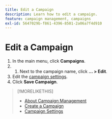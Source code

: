 ```yaml
---
title: Edit a Campaign
description: Learn how to edit a campaign.
feature: campaign management, campaigns
exl-id: 5647029b-f861-4396-8501-2a06a7f4d910
---
```

# Edit a Campaign

1. In the main menu, click **Campaigns**.
1. 1. Next to the campaign name, click  **... > Edit**.
1. Edit the [campaign settings](campaign-settings.md).
1. Click **Save Campaign**.

>[!MORELIKETHIS]
>
>* [About Campaign Management](campaign-about.md)
>* [Create a Campaign](campaign-create.md)
>* [Campaign Settings](campaign-settings.md)
